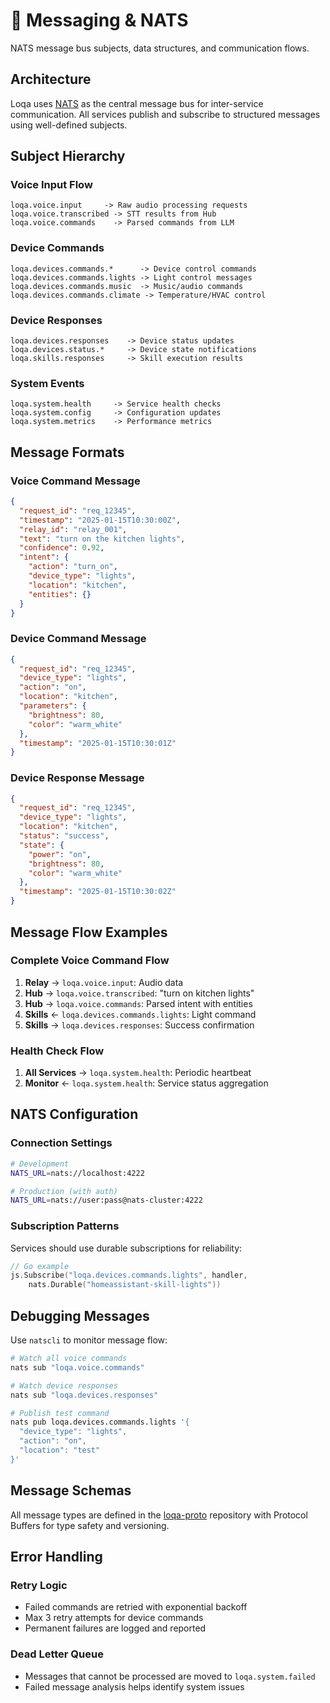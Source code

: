# 📡 Messaging & NATS

NATS message bus subjects, data structures, and communication flows.

## Architecture

Loqa uses [NATS](https://nats.io/) as the central message bus for inter-service communication. All services publish and subscribe to structured messages using well-defined subjects.

## Subject Hierarchy

### Voice Input Flow

```
loqa.voice.input     -> Raw audio processing requests
loqa.voice.transcribed -> STT results from Hub
loqa.voice.commands    -> Parsed commands from LLM
```

### Device Commands

```
loqa.devices.commands.*      -> Device control commands
loqa.devices.commands.lights -> Light control messages  
loqa.devices.commands.music  -> Music/audio commands
loqa.devices.commands.climate -> Temperature/HVAC control
```

### Device Responses

```
loqa.devices.responses    -> Device status updates
loqa.devices.status.*     -> Device state notifications
loqa.skills.responses     -> Skill execution results
```

### System Events

```
loqa.system.health     -> Service health checks
loqa.system.config     -> Configuration updates
loqa.system.metrics    -> Performance metrics
```

## Message Formats

### Voice Command Message

```json
{
  "request_id": "req_12345",
  "timestamp": "2025-01-15T10:30:00Z",
  "relay_id": "relay_001",
  "text": "turn on the kitchen lights",
  "confidence": 0.92,
  "intent": {
    "action": "turn_on",
    "device_type": "lights",
    "location": "kitchen",
    "entities": {}
  }
}
```

### Device Command Message

```json
{
  "request_id": "req_12345", 
  "device_type": "lights",
  "action": "on",
  "location": "kitchen",
  "parameters": {
    "brightness": 80,
    "color": "warm_white"
  },
  "timestamp": "2025-01-15T10:30:01Z"
}
```

### Device Response Message

```json
{
  "request_id": "req_12345",
  "device_type": "lights", 
  "location": "kitchen",
  "status": "success",
  "state": {
    "power": "on",
    "brightness": 80,
    "color": "warm_white"
  },
  "timestamp": "2025-01-15T10:30:02Z"
}
```

## Message Flow Examples

### Complete Voice Command Flow

1. **Relay** → `loqa.voice.input`: Audio data
2. **Hub** → `loqa.voice.transcribed`: "turn on kitchen lights"  
3. **Hub** → `loqa.voice.commands`: Parsed intent with entities
4. **Skills** ← `loqa.devices.commands.lights`: Light command
5. **Skills** → `loqa.devices.responses`: Success confirmation

### Health Check Flow

1. **All Services** → `loqa.system.health`: Periodic heartbeat
2. **Monitor** ← `loqa.system.health`: Service status aggregation

## NATS Configuration

### Connection Settings

```bash
# Development
NATS_URL=nats://localhost:4222

# Production (with auth)  
NATS_URL=nats://user:pass@nats-cluster:4222
```

### Subscription Patterns

Services should use durable subscriptions for reliability:

```go
// Go example
js.Subscribe("loqa.devices.commands.lights", handler, 
    nats.Durable("homeassistant-skill-lights"))
```

## Debugging Messages

Use `natscli` to monitor message flow:

```bash
# Watch all voice commands
nats sub "loqa.voice.commands"

# Watch device responses
nats sub "loqa.devices.responses"

# Publish test command
nats pub loqa.devices.commands.lights '{
  "device_type": "lights",
  "action": "on",
  "location": "test"
}'
```

## Message Schemas

All message types are defined in the [loqa-proto](https://github.com/loqalabs/loqa-proto) repository with Protocol Buffers for type safety and versioning.

## Error Handling

### Retry Logic
- Failed commands are retried with exponential backoff
- Max 3 retry attempts for device commands  
- Permanent failures are logged and reported

### Dead Letter Queue
- Messages that cannot be processed are moved to `loqa.system.failed`
- Failed message analysis helps identify system issues